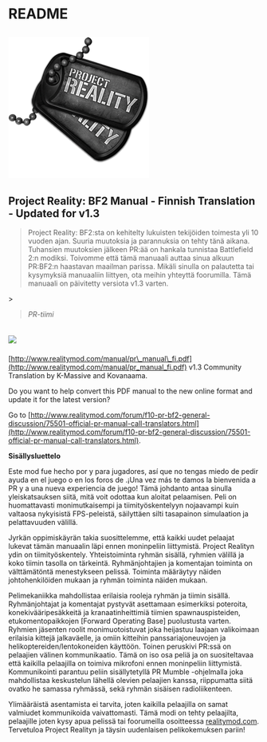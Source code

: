 # README

## ![](.gitbook/assets/pr_v1_logo.png)

## **Project Reality: BF2 Manual - Finnish Translation - Updated for v1.3**

> Project Reality: BF2:sta on kehitelty lukuisten tekijöiden toimesta yli 10 vuoden ajan. Suuria muutoksia ja parannuksia on tehty tänä aikana. Tuhansien muutoksien jälkeen PR:ää on hankala tunnistaa Battlefield 2:n modiksi. Toivomme että tämä manuaali auttaa sinua alkuun PR:BF2:n haastavan maailman parissa. Mikäli sinulla on palautetta tai kysymyksiä manuaaliin liittyen, ota meihin yhteyttä foorumilla. Tämä manuaali on päivitetty versiota v1.3 varten.

&gt;

> _PR-tiimi_

## ![](https://github.com/realitymod/pr-manual/tree/4ed281e1ffdb0845e74555f5cada93e3d9bb1c53/assets/flag.png)

[http://www.realitymod.com/manual/pr\_manual\_fi.pdf](http://www.realitymod.com/manual/pr_manual_fi.pdf) v1.3 Community Translation by K-Massive and Kovanaama.

Do you want to help convert this PDF manual to the new online format and update it for the latest version?

Go to [http://www.realitymod.com/forum/f10-pr-bf2-general-discussion/75501-official-pr-manual-call-translators.html](http://www.realitymod.com/forum/f10-pr-bf2-general-discussion/75501-official-pr-manual-call-translators.html).

**Sisällysluettelo**

Este mod fue hecho por y para jugadores, así que no tengas miedo de pedir ayuda en el juego o en los foros de .¡Una vez más te damos la bienvenida a PR y a una nueva experiencia de juego! Tämä johdanto antaa sinulla yleiskatsauksen siitä, mitä voit odottaa kun aloitat pelaamisen. Peli on huomattavasti monimutkaisempi ja tiimityöskentelyyn nojaavampi kuin valtaosa nykyisistä FPS-peleistä, säilyttäen silti tasapainon simulaation ja pelattavuuden välillä.

Jyrkän oppimiskäyrän takia suosittelemme, että kaikki uudet pelaajat lukevat tämän manuaalin läpi ennen moninpeliin liittymistä. Project Realityn ydin on tiimityöskentely. Yhteistoiminta ryhmän sisällä, ryhmien välillä ja koko tiimin tasolla on tärkeintä. Ryhmänjohtajien ja komentajan toiminta on välttämätöntä menestykseen pelissä. Toiminta määräytyy näiden johtohenkilöiden mukaan ja ryhmän toiminta näiden mukaan.

Pelimekaniikka mahdollistaa erilaisia rooleja ryhmän ja tiimin sisällä. Ryhmänjohtajat ja komentajat pystyvät asettamaan esimerkiksi poteroita, konekivääripesäkkeitä ja kranaatinheittimiä tiimien spawnauspisteiden, etukomentopaikkojen \[Forward Operating Base\] puolustusta varten. Ryhmien jäsenten roolit monimuotoistuvat joka heijastuu laajaan valikoimaan erilaisia kittejä jalkaväelle, ja omiin kitteihin panssariajoneuvojen ja helikoptereiden/lentokoneiden käyttöön. Toinen peruskivi PR:ssä on pelaajien välinen kommunikaatio. Tämä on iso osa peliä ja on suositeltavaa että kaikilla pelaajilla on toimiva mikrofoni ennen moninpeliin liittymistä. Kommunikointi parantuu peliin sisällytetyllä PR Mumble -ohjelmalla joka mahdollistaa keskustelun lähellä olevien pelaajien kanssa, riippumatta siitä ovatko he samassa ryhmässä, sekä ryhmän sisäisen radioliikenteen.

Ylimääräistä asentamista ei tarvita, joten kaikilla pelaajilla on samat valmiudet kommunikoida vaivattomasti. Tämä modi on tehty pelaajilta, pelaajille joten kysy apua pelissä tai foorumeilla osoitteessa [realitymod.com](http://www.realitymod.com/forum/f360-general-technical-support). Tervetuloa Project Realityn ja täysin uudenlaisen pelikokemuksen pariin!

